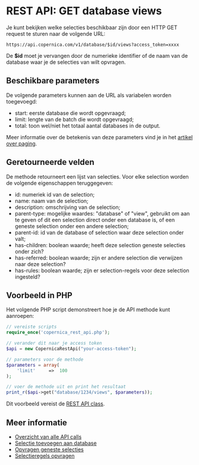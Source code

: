 # REST API: GET database views

Je kunt bekijken welke selecties beschikbaar zijn door een HTTP GET request te 
sturen naar de volgende URL:

`https://api.copernica.com/v1/database/$id/views?access_token=xxxx`

De **$id** moet je vervangen door de numerieke identifier of de naam van de 
database waar je de selecties van wilt opvragen.


## Beschikbare parameters

De volgende parameters kunnen aan de URL als variabelen worden toegevoegd:

* start: 		eerste database die wordt opgevraagd;
* limit: 		lengte van de batch die wordt opgevraagd;
* total: 		toon wel/niet het totaal aantal databases in de output.

Meer informatie over de betekenis van deze parameters vind je in het
[artikel over paging](rest-paging).


## Geretourneerde velden

De methode retourneert een lijst van selecties. Voor elke selection
worden de volgende eigenschappen teruggegeven:

* id: 				numeriek id van de selection;
* name: 			naam van de selection;
* description: 		omschrijving van de selection;
* parent-type: 		mogelijke waardes: "database" of "view", gebruikt om aan te geven of 
dit een selection direct onder een database is, of een geneste selection onder een andere selection;
* parent-id: 		id van de database of selection waar deze selection onder valt;
* has-children: 	boolean waarde; heeft deze selection geneste selecties onder zich?
* has-referred: 	boolean waarde; zijn er andere selection die verwijzen naar deze selection?
* has-rules: 		boolean waarde; zijn er selection-regels voor deze selection ingesteld?


## Voorbeeld in PHP

Het volgende PHP script demonstreert hoe je de API methode kunt aanroepen:

```php
// vereiste scripts
require_once('copernica_rest_api.php');

// verander dit naar je access token
$api = new CopernicaRestApi("your-access-token");

// parameters voor de methode
$parameters = array(
    'limit'     =>  100
);

// voer de methode uit en print het resultaat
print_r($api->get("database/1234/views", $parameters));
```

Dit voorbeeld vereist de [REST API class](rest-php).


## Meer informatie

* [Overzicht van alle API calls](rest-api)
* [Selectie toevoegen aan database](rest-post-view)
* [Opvragen geneste selecties](rest-get-view-views)
* [Selectieregels opvragen](rest-get-view-rules)
